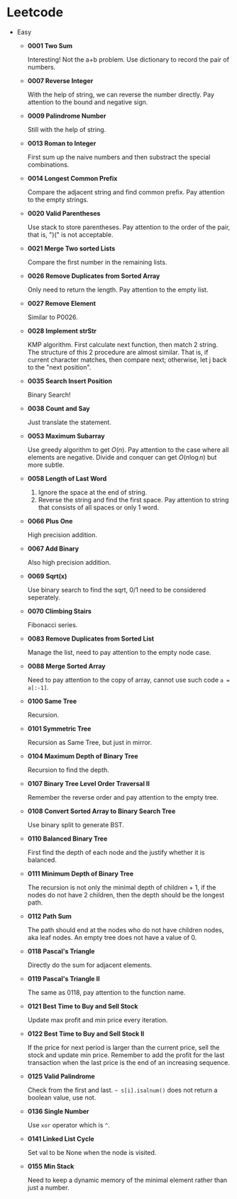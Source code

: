 # Leetcode

- Easy

    - **0001 Two Sum**
    
        Interesting! Not the a+b problem. Use dictionary to record the pair of numbers.
    
    - **0007 Reverse Integer**
    
        With the help of string, we can reverse the number directly. Pay attention to the bound and negative sign.
    
    - **0009 Palindrome Number**
    
        Still with the help of string.
    
    - **0013 Roman to Integer**
        
        First sum up the naive numbers and then substract the special combinations.
        
    - **0014 Longest Common Prefix**
    
        Compare the adjacent string and find common prefix. Pay attention to the empty strings.
        
    - **0020 Valid Parentheses**
    
        Use stack to store parentheses. Pay attention to the order of the pair, that is, ")(" is not acceptable.
        
    - **0021 Merge Two sorted Lists**
    
        Compare the first number in the remaining lists.
    
    - **0026 Remove Duplicates from Sorted Array**
        
        Only need to return the length. Pay attention to the empty list.

    - **0027 Remove Element**
        
        Similar to P0026.
        
    - **0028 Implement strStr**
    
        KMP algorithm. First calculate next function, then match 2 string. The structure of this 2 procedure are almost similar. That is, if current character matches, then compare next; otherwise, let j back to the "next position".
        
    - **0035 Search Insert Position**
    
        Binary Search!
        
    - **0038 Count and Say**
    
        Just translate the statement.
        
    - **0053 Maximum Subarray**
    
        Use greedy algorithm to get $O(n)$. Pay attention to the case where all elements are negative. Divide and conquer can get $O(n\log n)$ but more subtle.
        
    - **0058 Length of Last Word**
    
        1. Ignore the space at the end of string. 
        2. Reverse the string and find the first space. Pay attention to string that consists of all spaces or only 1 word.
    
    - **0066 Plus One**
    
        High precision addition.
        
    - **0067 Add Binary**
    
        Also high precision addition.
        
    - **0069 Sqrt(x)**
    
        Use binary search to find the sqrt, 0/1 need to be considered seperately.
        
    - **0070 Climbing Stairs**
    
        Fibonacci series.
        
    - **0083 Remove Duplicates from Sorted List**
        
        Manage the list, need to pay attention to the empty node case.
        
    - **0088 Merge Sorted Array**
        
        Need to pay attention to the copy of array, cannot use such code ```a = a[:-1]```.
        
    - **0100 Same Tree**
        
        Recursion.
        
    - **0101 Symmetric Tree**
        
        Recursion as Same Tree, but just in mirror.
        
    - **0104 Maximum Depth of Binary Tree**
        
        Recursion to find the depth.
    
    - **0107 Binary Tree Level Order Traversal II**
        
        Remember the reverse order and pay attention to the empty tree.
        
    - **0108 Convert Sorted Array to Binary Search Tree**
        
        Use binary split to generate BST.
    
    - **0110 Balanced Binary Tree**
        
        First find the depth of each node and the justify whether it is balanced.
    
    - **0111 Minimum Depth of Binary Tree**
        
        The recursion is not only the minimal depth of children + 1, if the nodes do not have 2 children, then the depth should be the longest path.
        
    - **0112 Path Sum**
    
        The path should end at the nodes who do not have children nodes, aka leaf nodes. An empty tree does not have a value of 0.
        
    - **0118 Pascal's Triangle**
    
        Directly do the sum for adjacent elements.
        
    - **0119 Pascal's Triangle II**
    
        The same as 0118, pay attention to the function name.
    
    - **0121 Best Time to Buy and Sell Stock**
    
        Update max profit and min price every iteration.
        
    - **0122 Best Time to Buy and Sell Stock II**
    
        If the price for next period is larger than the current price, sell the stock and update min price. Remember to add the profit for the last transaction when the last price is the end of an increasing sequence.
        
    - **0125 Valid Palindrome**
    
        Check from the first and last. `~ s[i].isalnum()` does not return a boolean value, use not.
        
    - **0136 Single Number**
        
        Use `xor` operator which is `^`.
    
    - **0141 Linked List Cycle**
        
        Set val to be None when the node is visited.
        
    - **0155 Min Stack**
        
        Need to keep a dynamic memory of the minimal element rather than just a number.